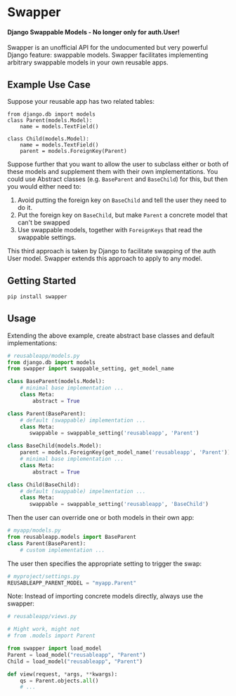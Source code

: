 Swapper
=======

#### Django Swappable Models - No longer only for auth.User!

Swapper is an unofficial API for the undocumented but very powerful Django 
feature: swappable models.  Swapper facilitates implementing
arbitrary swappable models in your own reusable apps.

## Example Use Case

Suppose your reusable app has two related tables:

```
from django.db import models
class Parent(models.Model):
    name = models.TextField()

class Child(models.Model):
    name = models.TextField()
    parent = models.ForeignKey(Parent)
```

Suppose further that you want to allow the user to subclass either or both of
these models and supplement them with their own implementations.  You could use
Abstract classes (e.g. `BaseParent` and `BaseChild`) for this, but then you
would either need to:

 1. Avoid putting the foreign key on `BaseChild` and tell the user they need to
    do it.
 2. Put the foreign key on `BaseChild`, but make `Parent` a concrete model that
    can't be swapped
 3. Use swappable models, together with `ForeignKeys` that read the swappable
    settings.

This third approach is taken by Django to facilitate swapping of the auth User
model.  Swapper extends this approach to apply to any model.

## Getting Started

```bash
pip install swapper
```

## Usage

Extending the above example, create abstract base classes and default 
implementations:

```python
# reusableapp/models.py
from django.db import models
from swapper import swappable_setting, get_model_name

class BaseParent(models.Model):
    # minimal base implementation ...
    class Meta:
        abstract = True

class Parent(BaseParent):
    # default (swappable) implementation ...
    class Meta:
       swappable = swappable_setting('reusableapp', 'Parent')

class BaseChild(models.Model):
    parent = models.ForeignKey(get_model_name('reusableapp', 'Parent'))
    # minimal base implementation ...
    class Meta:
        abstract = True

class Child(BaseChild):
    # default (swappable) impelmentation ...
    class Meta:
       swappable = swappable_setting('reusableapp', 'BaseChild')
```

Then the user can override one or both models in their own app:

```python
# myapp/models.py
from reusableapp.models import BaseParent
class Parent(BaseParent):
    # custom implementation ...
```

The user then specifies the appropriate setting to trigger the swap:

```python
# myproject/settings.py
REUSABLEAPP_PARENT_MODEL = "myapp.Parent"
```

Note: Instead of importing concrete models directly, always use the swapper:
```python
# reusableapp/views.py

# Might work, might not
# from .models import Parent

from swapper import load_model
Parent = load_model("reusableapp", "Parent")
Child = load_model("reusableapp", "Parent")

def view(request, *args, **kwargs):
    qs = Parent.objects.all()
    # ...
